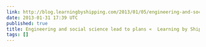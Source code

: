 ```yaml
---
link: http://blog.learningbyshipping.com/2013/01/05/engineering-and-social-science-lead-to-plans/
date: 2013-01-31 17:39 UTC
published: true
title: Engineering and social science lead to plans «  Learning by Shipping
tags: []
---
```



